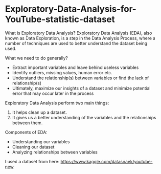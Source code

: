 # Exploratory-Data-Analysis-for-YouTube-statistic-dataset

What is Exploratory Data Analysis?
Exploratory Data Analysis (EDA), also known as Data Exploration, is a step in the Data Analysis Process, where a number of techniques are used to better understand the dataset being used.

What we need to do generally? 
- Extract important variables and leave behind useless variables
- Identify outliers, missing values, human error etc.
- Understand the relationship(s) between variables or find the lack of relationship(s)
- Ultimately, maximize our insights of a dataset and minimize potential error that may occur later in the process

Exploratory Data Analysis perform two main things:
1. It helps clean up a dataset.
2. It gives us a better understanding of the variables and the relationships between them.


Components of EDA:
- Understanding our variables
- Cleaning our dataset
- Analyzing relationships between variables

I used a dataset from here:
https://www.kaggle.com/datasnaek/youtube-new
